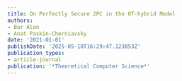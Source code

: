 ```yaml
---
title: On Perfectly Secure 2PC in the OT-hybrid Model
authors:
- Bar Alon
- Anat Paskin-Cherniavsky
date: '2021-01-01'
publishDate: '2025-05-18T16:29:47.123853Z'
publication_types:
- article-journal
publication: '*Theoretical Computer Science*'
---
```

